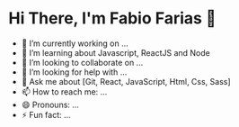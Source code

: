 # Hi There, I'm Fabio Farias 👋

- 🔭 I’m currently working on ...
- 🌱 I’m learning about Javascript, ReactJS and Node
- 👯 I’m looking to collaborate on ...
- 🤔 I’m looking for help with ...
- 💬 Ask me about [Git, React, JavaScript, Html, Css, Sass]
- 📫 How to reach me: ...
- 😄 Pronouns: ...
- ⚡ Fun fact: ...
